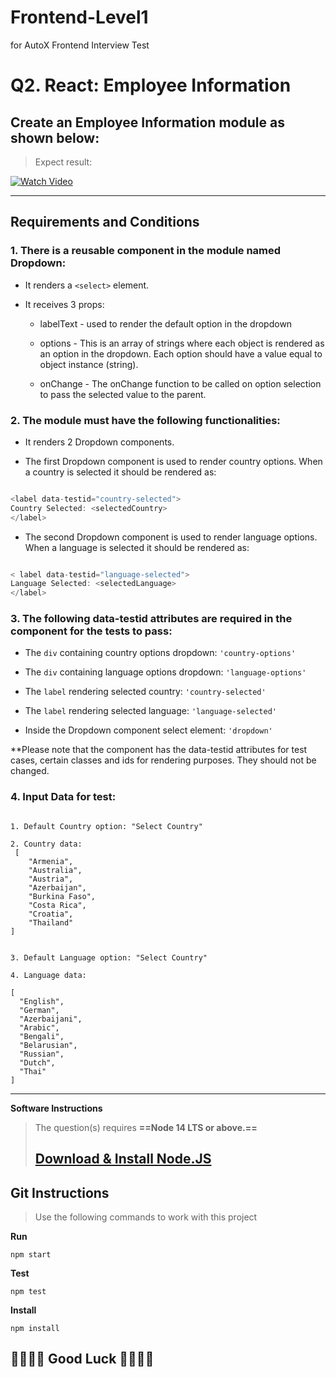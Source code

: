 # Frontend-Level1
for AutoX Frontend Interview Test
 # **Q2. React: Employee Information**

## **Create an Employee Information module as shown below:**

> Expect result:
> 
[![Watch Video](https://github.com/AutoXSpace/Frontend-Level1/blob/f8e75827476ac37fa1b660af85c82fbf198ed616/public/q1-fe-exam-thumbnail.png)](https://github.com/AutoXSpace/Frontend-Level1/assets/151896391/b10f3851-d2d2-4efb-9779-5e2a7cdc62eb)


---

## Requirements and Conditions

### **1. There is a reusable component in the module named Dropdown:**

* It renders a `<select>` element.
* It receives 3 props:

  
  * labelText - used to render the default option in the dropdown

    
  * options - This is an array of strings where each object is rendered as an option in the dropdown. Each option should have a value equal to object instance (string).

    
  * onChange - The onChange function to be called on option 	selection to pass the selected value to the parent.


### **2. The module must have the following functionalities:**

* It renders 2 Dropdown components.

  
* The first Dropdown component is used to render country options. When a country is selected it should be rendered as:


```javascript

<label data-testid="country-selected">
Country Selected: <selectedCountry>
</label>
```


* The second Dropdown component is used to render language options. When a language is selected it should be rendered as:


```javascript

< label data-testid="language-selected"> 
Language Selected: <selectedLanguage> 
</label>
```


### **3. The following data-testid attributes are required in the component for the tests to pass:**


* The `div` containing country options dropdown: `'country-options'`

  
* The `div` containing language options dropdown: `'language-options'`

  
* The `label` rendering selected country: `'country-selected'`

  
* The `label` rendering selected language: `'language-selected'`

  
* Inside the Dropdown component select element: `'dropdown'`



**Please note that the component has the data-testid attributes for test cases, certain classes and ids for rendering purposes. They should not be changed.


### **4. Input Data for test:**

```

1. Default Country option: "Select Country"

2. Country data:
 [
    "Armenia",
    "Australia",
    "Austria",
    "Azerbaijan",
    "Burkina Faso",
    "Costa Rica",
    "Croatia",
    "Thailand"
]
```


```

3. Default Language option: "Select Country"

4. Language data:

[
  "English",
  "German",
  "Azerbaijani",
  "Arabic",
  "Bengali",
  "Belarusian",
  "Russian",
  "Dutch",
  "Thai"
]
```

---


**Software Instructions**

> The question(s) requires **==Node 14 LTS or above.==**
>
> ## [Download & Install Node.JS](https://nodejs.org/en/download/)
>


## Git Instructions

> Use the following commands to work with this project



**Run**


```
npm start
```




**Test**


```
npm test
```



**Install**


```
npm install
```




## 🤟🏻🤟🏻 Good Luck 🤟🏻🤟🏻
